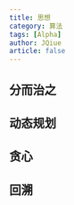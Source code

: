 ```yaml
---
title: 思想
category: 算法
tags: [Alpha]
author: JQiue
article: false
---
```


## 分而治之

## 动态规划

## 贪心

## 回溯

<!-- to be updated -->
